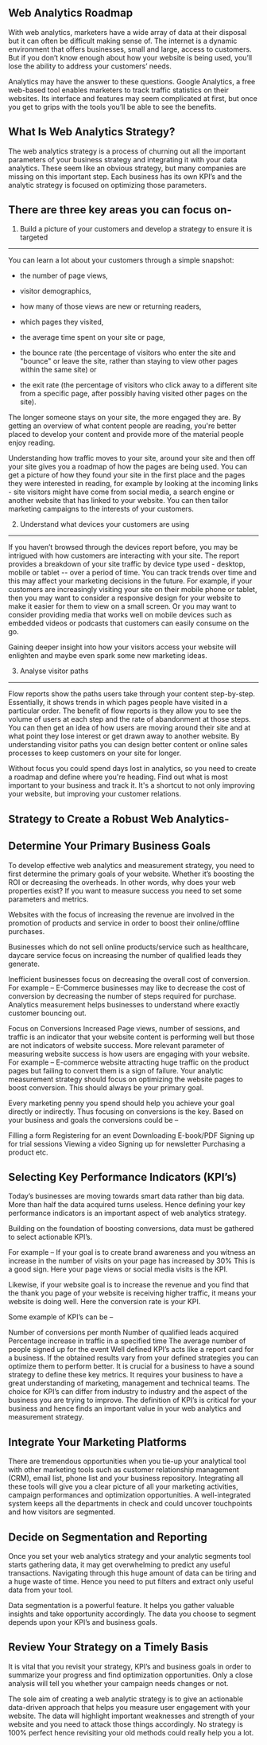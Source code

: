 Web Analytics Roadmap
-------------------------

With web analytics, marketers have a wide array of data at their disposal but it can often be difficult making sense of. The internet is a dynamic environment 
that offers businesses, small and large, access to customers. But if you don’t know enough about how your website is being used, you’ll lose the ability to 
address your customers’ needs.

Analytics may have the answer to these questions. Google Analytics, a free web-based tool enables marketers to track traffic statistics on their websites. 
Its interface and features may seem complicated at first, but once you get to grips with the tools you’ll be able to see the benefits. 


What Is Web Analytics Strategy?
--------------------------------------
The web analytics strategy is a process of churning out all the important parameters of your business strategy and integrating it with your 
data analytics. These seem like an obvious strategy, but many companies are missing on this important step. Each business has its own KPI’s and the 
analytic strategy is focused on optimizing those parameters.


There are three key areas you can focus on-
----------------------------------------------------

1. Build a picture of your customers and develop a strategy to ensure it is targeted
-------------------------------------------------------------------------------------------

You can learn a lot about your customers through a simple snapshot:

- the number of page views,

- visitor demographics,

- how many of those views are new or returning readers,

- which pages they visited,

- the average time spent on your site or page,

- the bounce rate (the percentage of visitors who enter the site and "bounce" or leave the site, rather than staying to view other pages within the same site) or

- the exit rate (the percentage of visitors who click away to a different site from a specific page, after possibly having visited other pages on the site).

The longer someone stays on your site, the more engaged they are. By getting an overview of what content people are reading, you're better placed to develop your content and provide more of the material people enjoy reading.

Understanding how traffic moves to your site, around your site and then off your site gives you a roadmap of how the pages are being used. You can get a picture of how they found your site in the first place and the pages they were interested in reading, for example by looking at the incoming links - site visitors might have come from social media, a search engine or another website that has linked to your website. You can then tailor marketing campaigns to the interests of your customers.



2. Understand what devices your customers are using
--------------------------------------------------------------

If you haven’t browsed through the devices report before, you may be intrigued with how customers are interacting with your site. The report provides a breakdown of your site traffic by device type used - desktop, mobile or tablet -- over a period of time. You can track trends over time and this may affect your marketing decisions in the future. For example, if your customers are increasingly visiting your site on their mobile phone or tablet, then you may want to consider a responsive design for your website to make it easier for them to view on a small screen. Or you may want to consider providing media that works well on mobile devices such as embedded videos or podcasts that customers can easily consume on the go.

Gaining deeper insight into how your visitors access your website will enlighten and maybe even spark some new marketing ideas.



3. Analyse visitor paths
--------------------------------

Flow reports show the paths users take through your content step-by-step. Essentially, it shows trends in which pages people have visited in a particular order. The benefit of flow reports is they allow you to see the volume of users at each step and the rate of abandonment at those steps. You can then get an idea of how users are moving around their site and at what point they lose interest or get drawn away to another website. By understanding visitor paths you can design better content or online sales processes to keep customers on your site for longer.

Without focus you could spend days lost in analytics, so you need to create a roadmap and define where you're heading. 
Find out what is most important to your business and track it. It's a shortcut to not only improving your website, but improving your customer relations.




Strategy to Create a Robust Web Analytics-
-----------------------------------------------



Determine Your Primary Business Goals
---------------------------------------------

To develop effective web analytics and measurement strategy, you need to first determine the primary goals of your website. Whether it’s boosting the ROI or decreasing the overheads. In other words, why does your web properties exist? If you want to measure success you need to set some parameters and metrics.

Websites with the focus of increasing the revenue are involved in the promotion of products and service in order to boost their online/offline purchases.

Businesses which do not sell online products/service such as healthcare, daycare service focus on increasing the number of qualified leads they generate.

Inefficient businesses focus on decreasing the overall cost of conversion. For example – E-Commerce businesses may like to decrease the cost of conversion by decreasing the number of steps required for purchase. Analytics measurement helps businesses to understand where exactly customer bouncing out.

Focus on Conversions
Increased Page views, number of sessions, and traffic is an indicator that your website content is performing well but those are not indicators of website success. More relevant parameter of measuring website success is how users are engaging with your website. For example – E-commerce website attracting huge traffic on the product pages but failing to convert them is a sign of failure. Your analytic measurement strategy should focus on optimizing the website pages to boost conversion. This should always be your primary goal.

Every marketing penny you spend should help you achieve your goal directly or indirectly. Thus focusing on conversions is the key. Based on your business and goals the conversions could be –

Filling a form
Registering for an event
Downloading E-book/PDF
Signing up for trial sessions
Viewing a video
Signing up for newsletter
Purchasing a product etc.


Selecting Key Performance Indicators (KPI’s)
---------------------------------------------------

Today’s businesses are moving towards smart data rather than big data. More than half the data acquired turns useless. Hence defining your key performance indicators is an important aspect of web analytics strategy.

Building on the foundation of boosting conversions, data must be gathered to select actionable KPI’s.

For example – If your goal is to create brand awareness and you witness an increase in the number of visits on your page has increased by 30% This is a good sign. Here your page views or social media visits is the KPI.

Likewise, if your website goal is to increase the revenue and you find that the thank you page of your website is receiving higher traffic, it means your website is doing well. Here the conversion rate is your KPI.

Some example of KPI’s can be –

Number of conversions per month
Number of qualified leads acquired
Percentage increase in traffic in a specified time
The average number of people signed up for the event
Well defined KPI’s acts like a report card for a business. If the obtained results vary from your defined strategies you can optimize them to perform better. 
It is crucial for a business to have a sound strategy to define these key metrics. It requires your business to have a great understanding of marketing, management and technical teams. The choice for KPI’s can differ from industry to industry and the aspect of the business you are trying to improve. The definition of KPI’s is critical for your business and hence finds an important value in your web analytics and measurement strategy.


Integrate Your Marketing Platforms
-----------------------------------------
There are tremendous opportunities when you tie-up your analytical tool with other marketing tools such as customer relationship management (CRM), email list, phone list and your business repository. Integrating all these tools will give you a clear picture of all your marketing activities, campaign performances and optimization opportunities. A well-integrated system keeps all the departments in check and could uncover touchpoints and how visitors are segmented.


Decide on Segmentation and Reporting
-------------------------------------------
Once you set your web analytics strategy and your analytic segments tool starts gathering data, it may get overwhelming to predict any useful transactions. Navigating through this huge amount of data can be tiring and a huge waste of time. Hence you need to put filters and extract only useful data from your tool.

Data segmentation is a powerful feature. It helps you gather valuable insights and take opportunity accordingly. The data you choose to segment depends upon your KPI’s and business goals.


Review Your Strategy on a Timely Basis
-------------------------------------------

It is vital that you revisit your strategy, KPI’s and business goals in order to summarize your progress and find optimization opportunities. Only a close analysis will tell you whether your campaign needs changes or not.

The sole aim of creating a web analytic strategy is to give an actionable data-driven approach that helps you measure user engagement with your website. The data will highlight important weaknesses and strength of your website and you need to attack those things accordingly. No strategy is 100% perfect hence revisiting your old methods could really help you a lot.






